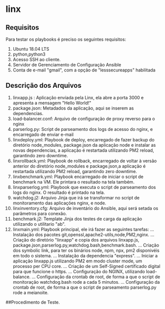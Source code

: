 # linx

## Requisitos

Para testar os playbooks é preciso os seguintes requisitos:

1. Ubuntu 18.04 LTS
2. python,python3
3. Acesso SSH ao cliente.
4. Servidor de Gerenciamento de Configuração Ansible
5. Conta de e-mail "gmail", com a opção de "lesssecureapps" habilitada

## Descrição dos Arquivos

1. linxapp.js : Aplicação enviada pela Linx, ela abre a porta 3000 e apresenta a mensagem "Hello World!"
2. package.json: Metadados da aplicação, aqui se inserem as dependencias.
3. load-balancer.conf: Arquivo de configuração de proxy reverso para o nginx
4. parserlog.py: Script de parseamento dos logs de acesso do nginx, e encarregado de enviar e-mail
5. linxdeploy.yml: Playbook de deploy, encarregado de fazer backup do diretório node_modules, package.json da aplicação node e instalar as novas dependencias, a aplicação é restartada utilizando PM2 reload, garantindo zero downtime.
6. linxrollback.yml: Playbook de rollback, encarregado de voltar à versão anterior do diretório node_modules e package.json,a aplicação é restartada utilizando PM2 reload, garantindo zero downtime.
7. linxbenchmark.yml: Playbook encarregado de iniciar o script de benchmark na VM. Ele printara o resultado na tela também.
8. linxparserlog.yml: Playbook que executa o script de parseamento dos logs do nginx. O resultado é printado na tela.
9. watchdog.j2: Arquivo Jinja que irá se transformar no script de monitoramento das aplicações nginx, e node. 
10. linxinventory.cfg: Arquivo de inventário do Ansible, aqui será setada os parâmetros para conexão.
11. benchmark.j2: Template Jinja dos testes de carga da aplicação utilizando o utilitario "ab".
12. linxmain.yml: Playbook principal, ele irá fazer as seguintes tarefas:
... Instalação dos pacotes git,openssl,apache2-utils,node,PM2,nginx.
... Criação do diretório "linxapp" e copia dos arquivos linxapp.js, package.json,parserlog.py,watchdog.bash,benchmark.bash.
... Criação dos symbolic link, para ter os binários node, npm, npx, pm2 disponivéis em todo o sistema.
... Instalação da dependencia "express".
... Iniciar a aplicação linxapp.js utilizando PM2 em modo cluster mode, um processo per CPU core.
... Criação de um Self-Signed certificado digital para que funcione o https.
... Configuração do NGINX, utilizando load-balance.
... Configuração da crontab de root, de forma a que o script de monitoração watchdog.bash rode a cada 5 minutos.
... Configuração da crontab de root, de forma a que o script de parseamento parserlog.py rode a meianoite.








##Procedimento de Teste.


